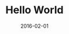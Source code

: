 ---
title: Hello World
date: 2016-02-01
description: This is an optional description for SEO and Open Graph purposes, rather than the default generated excerpt.
---